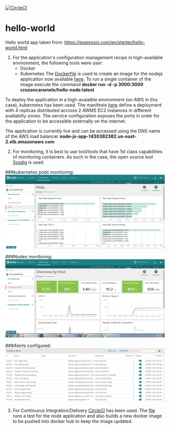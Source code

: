 [![CircleCI](https://circleci.com/gh/CruzanCaramele/hello-world.svg?style=svg)](https://circleci.com/gh/CruzanCaramele/hello-world)

# hello-world
Hello world app taken from: https://expressjs.com/en/starter/hello-world.html

1. For the application's configuration management recipe in high-available environment, the following tools were user:
    - Docker
    - Kubernetes
The [Dockerfile](https://github.com/CruzanCaramele/hello-world/blob/master/Dockerfile) is used to create an image for the nodejs application now available [here](https://hub.docker.com/r/cruzancaramele/hello-node/).
To run a single container of the image execute the command **docker run -d -p 3000:3000 cruzancaramele/hello-node:latest**

To deploy the application in a high-avaialble environment (on AWS in this case), kubernetes has been used. The manifests [here](https://github.com/CruzanCaramele/hello-world/tree/master/kubernetes) define a deployment with 4 replicas distributed accross 2 AWMS EC2 instances in different availabilty zones. The service configuration exposes the ports in order for the application to be accessible externally on the internet.

The application is currently live and can be accessed using the DNS name of the AWS load balancer **node-js-app-1430382382.us-east-2.elb.amazonaws.com**


2. For monitoring, it is best to use tool/tools that have 1st class capabilities of monitoring containers. As such in the case, the open source tool [Sysdig](https://www.sysdig.org/) is used.

###kubernetes pods monitoring:
![kubernetes pods](pods.png)


###Nodes monitoring:
![nodes](nodes.png)


###Alerts configured:
![alerts](alerts.png)


3. For Continuous Integration/Delivery [CircleCI](https://circleci.com/) has been used. The [file](https://github.com/CruzanCaramele/hello-world/blob/master/circleci.yml) runs a test for the node application and also builds a new docker image to be pushed into docker hub to keep the image updated.

